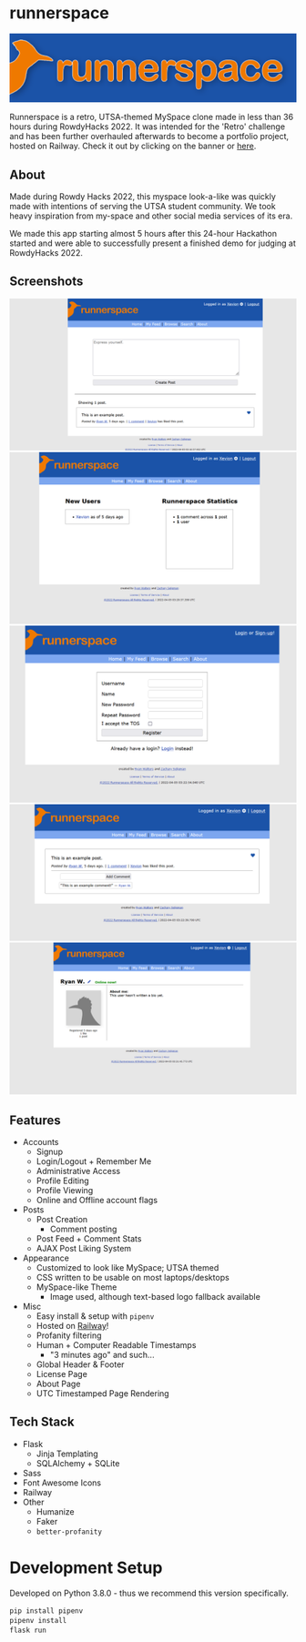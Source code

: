 # runnerspace

[![Runnerspace Banner][banner-url]](deployment-url)

Runnerspace is a retro, UTSA-themed MySpace clone made in less than 36 hours during RowdyHacks 2022. It was intended for the 'Retro' challenge
and has been further overhauled afterwards to become a portfolio project, hosted on Railway. Check it out by clicking on the banner or [here][deployment-url].

## About

Made during Rowdy Hacks 2022, this myspace look-a-like was quickly made with intentions of serving the UTSA student community. We took heavy
inspiration from my-space and other social media services of its era.

We made this app starting almost 5 hours after this 24-hour Hackathon started and were able to successfully present a finished demo for judging at RowdyHacks 2022.

## Screenshots

![Feed Screenshot](./.media/feed.png)
![Index Screenshot](./.media/index.png)
![Sign-up Screenshot](./.media/signup.png)
![Post Comments Screenshot](./.media/comments.png)
![Profile Screenshot](./.media/profile.png)

## Features

- Accounts
    - Signup
    - Login/Logout + Remember Me
    - Administrative Access
    - Profile Editing
    - Profile Viewing
    - Online and Offline account flags
- Posts
    - Post Creation
      - Comment posting
    - Post Feed + Comment Stats
    - AJAX Post Liking System
- Appearance
    - Customized to look like MySpace; UTSA themed
    - CSS written to be usable on most laptops/desktops
    - MySpace-like Theme
        - Image used, although text-based logo fallback available
- Misc
    - Easy install & setup with `pipenv`
    - Hosted on [Railway][deployment-url]!
    - Profanity filtering
    - Human + Computer Readable Timestamps
        - "3 minutes ago" and such...
    - Global Header & Footer
    - License Page
    - About Page
    - UTC Timestamped Page Rendering

## Tech Stack

- Flask
    - Jinja Templating
    - SQLAlchemy + SQLite
- Sass
- Font Awesome Icons
- Railway
- Other
    - Humanize
    - Faker
    - `better-profanity`

# Development Setup

Developed on Python 3.8.0 - thus we recommend this version specifically.

```bash
pip install pipenv
pipenv install
flask run
```


[banner-url]: ./static/runnerspace-banner-slim.png
[deployment-url]: https://runnerspace.xevion.dev/
